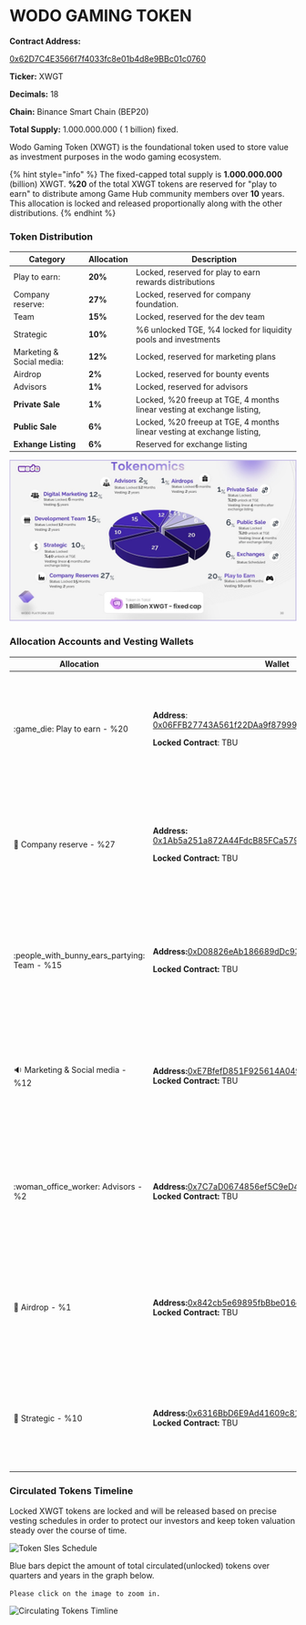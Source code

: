 # WODO GAMING TOKEN

**Contract Address:**&#x20;

[0x62D7C4E3566f7f4033fc8e01b4d8e9BBc01c0760](https://bscscan.com/token/0x62D7C4E3566f7f4033fc8e01b4d8e9BBc01c0760)

**Ticker:** XWGT

**Decimals:** 18

**Chain:** Binance Smart Chain (BEP20)

**Total Supply:** 1.000.000.000 ( 1 billion) fixed.

Wodo Gaming Token (XWGT) is the foundational token used to store value as investment purposes in the wodo gaming ecosystem.

{% hint style="info" %}
The fixed-capped total supply is **1.000.000.000** (billion) XWGT. **%20** of the total XWGT tokens are reserved for "play to earn" to distribute among Game Hub community members over **10** years. This allocation is locked and released proportionally along with the other distributions.&#x20;
{% endhint %}

### **Token Distribution**

| Category                  | Allocation | Description                                                               |
| ------------------------- | ---------- | ------------------------------------------------------------------------- |
| Play to earn:             | **20%**    | Locked, reserved for play to earn rewards distributions                   |
| Company reserve:          | **27%**    | Locked, reserved for company foundation.                                  |
| Team                      | **15%**    | Locked, reserved for the  dev team                                        |
| Strategic                 | **10%**    | %6 unlocked TGE, %4 locked for liquidity pools and investments            |
| Marketing & Social media: | **12%**    | Locked, reserved for marketing plans                                      |
| Airdrop                   | **2%**     | Locked, reserved for bounty events                                        |
| Advisors                  | **1%**     | Locked, reserved for advisors                                             |
| **Private Sale**          | **1%**     | Locked, %20 freeup at TGE, 4 months linear vesting at exchange listing,   |
| **Public Sale**           | **6%**     | Locked, %20 freeup at TGE, 4 months linear vesting at exchange listing,   |
| **Exhange Listing**       | **6%**     | Reserved for exchange listing                                             |

![](../../.gitbook/assets/Slide26.JPG)

### Allocation Accounts and Vesting Wallets

| Allocation                                       | Wallet                                                                                                                                                                                                       | Lock                                                                                                                                                                                                                                        |
| ------------------------------------------------ | ------------------------------------------------------------------------------------------------------------------------------------------------------------------------------------------------------------ | ------------------------------------------------------------------------------------------------------------------------------------------------------------------------------------------------------------------------------------------- |
| :game\_die: Play to earn - %20                   | <p><strong>Address</strong>: <a href="https://bscscan.com/address/0x06FFB27743A561f22DAa9f87999A53610038DA79">0x06FFB27743A561f22DAa9f87999A53610038DA79</a></p><p><strong>Locked Contract</strong>: TBU</p> | <p><strong><code>Lock: 6</code></strong><code> Months</code><br><strong>Vesting:</strong> Released over <strong>10</strong> years once the locking is revoked.</p>                                                                          |
| :briefcase: Company reserve - %27                | <p><strong>Address:</strong> <a href="https://bscscan.com/address/0x1Ab5a251a872A44FdcB85FCa5793E676bD7aB72A">0x1Ab5a251a872A44FdcB85FCa5793E676bD7aB72A</a></p><p><strong>Locked Contract:</strong> TBU</p> | <p><strong><code>Lock: 15</code></strong><code>Months</code><br><strong>Vesting:</strong> Released over <strong>2</strong> years once the locking is revoked.</p>                                                                           |
| :people\_with\_bunny\_ears\_partying: Team - %15 | <p><strong>Address:</strong><a href="https://bscscan.com/address/0xD08826eAb186689dDc939571640a46fE01478B5C">0xD08826eAb186689dDc939571640a46fE01478B5C</a></p><p><strong>Locked Contract:</strong> TBU</p>  | <p><strong><code>Lock: 12</code></strong><code>Months</code><br><strong>Vesting:</strong> Released over <strong>2</strong> years once the locking is revoked.</p>                                                                           |
| :sound: Marketing & Social media - %12           | <p><strong>Address:</strong><a href="https://bscscan.com/address/0xE7BfefD851F925614A04929C1b834CE337e95C59">0xE7BfefD851F925614A04929C1b834CE337e95C59</a><br><strong>Locked Contract:</strong> TBU</p>     | <p><strong><code>Lock: 6</code></strong><code> Months</code><br><strong>Vesting:</strong> Released over <strong>5</strong> years once the locking is revoked.</p>                                                                           |
| :woman\_office\_worker: Advisors - %2            | <p><strong>Address:</strong><a href="https://bscscan.com/address/0x7C7aD0674856ef5C9eD4F1F72533D94e86a5388D">0x7C7aD0674856ef5C9eD4F1F72533D94e86a5388D</a><br><strong>Locked Contract:</strong> TBU</p>     | <p><strong><code>Lock: 12</code></strong><code> Months</code><br><strong>Vesting:</strong> Released over <strong>2</strong> years once the locking is revoked.</p>                                                                          |
| :gift: Airdrop - %1                              | <p><strong>Address:</strong><a href="https://bscscan.com/address/0x7C7aD0674856ef5C9eD4F1F72533D94e86a5388D">0x842cb5e69895fbBbe016c95d3b739e0251Ed16C3</a><br><strong>Locked Contract:</strong> TBU</p>     | <p><strong><code>Lock: 6</code></strong><code>Months</code><br><strong>Vesting:</strong> Released over <strong>2</strong> years once the locking is revoked.</p>                                                                            |
| :8ball: Strategic - %10                          | <p><strong>Address:</strong><a href="https://bscscan.com/address/0x6316BbD6E9Ad41609c81a72F4ee0C5936dbE117b">0x6316BbD6E9Ad41609c81a72F4ee0C5936dbE117b</a><br><strong>Locked Contract:</strong> TBU</p>     | <p><strong><code>%4</code></strong><code> free up, </code><strong><code>%6</code></strong><code> locked </code><strong><code></code></strong><code> at </code><strong><code>TGE,</code></strong><br><strong>Vesting:</strong> 12 Months</p> |

### Circulated Tokens Timeline

Locked XWGT tokens are locked and will be released based on precise vesting schedules in order to protect our investors and keep token valuation steady over the course of time.&#x20;

![Token Sles Schedule](<../../.gitbook/assets/wodo\_token\_timeline (1).jpg>)

Blue bars depict the amount of total circulated(unlocked) tokens over quarters and years in the graph below.&#x20;

`Please click on the image to zoom in.`

![ Circulating Tokens Timline](../../.gitbook/assets/tokenomics\_bar\_chart.png)
